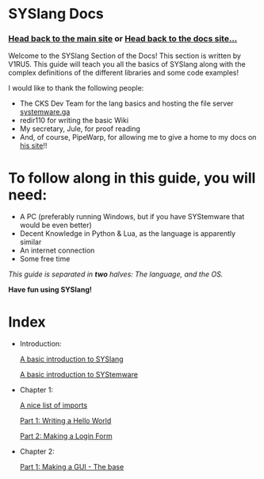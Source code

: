 # SYSlang Docs


### [Head back to the main site](https://pipewarp.co.uk/) or [Head back to the docs site...](https://docs.pipewarp.co.uk/)



Welcome to the SYSlang Section of the Docs! This section is written by V1RU5. This guide will teach you all the basics of SYSlang along with the complex definitions of the different libraries and some code examples!


I would like to thank the following people:
- The CKS Dev Team for the lang basics and hosting the file server [systemware.ga](http://systemware.ga/)
- redir110 for writing the basic Wiki
- My secretary, Jule, for proof reading
- And, of course, PipeWarp, for allowing me to give a home to my docs on [his site](https://docs.pipewarp.co.uk/)!!


# To follow along in this guide, you will need:
* A PC (preferably running Windows, but if you have SYStemware that would be even better)
* Decent Knowledge in Python & Lua, as the language is apparently similar
* An internet connection
* Some free time

_This guide is separated in **two** halves: The language, and the OS._

**Have fun using SYSlang!**
# Index
* Introduction:


  [A basic introduction to SYSlang](https://docs.pipewarp.co.uk/SYSlang/intro/basic)

  [A basic introduction to SYStemware](https://docs.pipewarp.co.uk/SYSlang/intro/basic-os)

* Chapter 1:


  [A nice list of imports](https://docs.pipewarp.co.uk/SYSlang/class)

  [Part 1: Writing a Hello World](https://docs.pipewarp.co.uk/SYSlang/tutorials/helloworld)

  [Part 2: Making a Login Form](https://docs.pipewarp.co.uk/SYSlang/tutorials/loginf)
* Chapter 2:

  [Part 1: Making a GUI - The base](https://docs.pipewarp.co.uk/SYSlang/GUI1)
